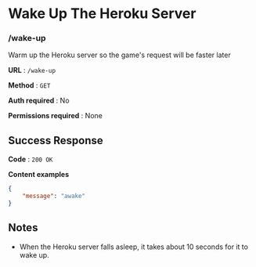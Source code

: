 # Wake Up The Heroku Server

### /wake-up
Warm up the Heroku server so the game's request will be faster later

**URL** : `/wake-up`

**Method** : `GET`

**Auth required** : No

**Permissions required** : None

## Success Response

**Code** : `200 OK`

**Content examples**

```json
{
    "message": "awake"
}
```

## Notes

* When the Heroku server falls asleep, it takes about 10 seconds for it to wake up.